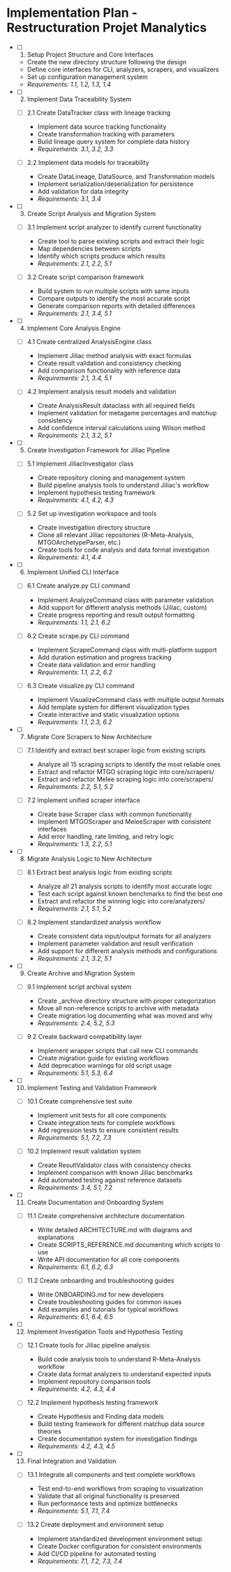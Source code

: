 # Implementation Plan - Restructuration Projet Manalytics

- [ ] 1. Setup Project Structure and Core Interfaces
  - Create the new directory structure following the design
  - Define core interfaces for CLI, analyzers, scrapers, and visualizers
  - Set up configuration management system
  - _Requirements: 1.1, 1.2, 1.3, 1.4_

- [ ] 2. Implement Data Traceability System
  - [ ] 2.1 Create DataTracker class with lineage tracking
    - Implement data source tracking functionality
    - Create transformation tracking with parameters
    - Build lineage query system for complete data history
    - _Requirements: 3.1, 3.2, 3.3_

  - [ ] 2.2 Implement data models for traceability
    - Create DataLineage, DataSource, and Transformation models
    - Implement serialization/deserialization for persistence
    - Add validation for data integrity
    - _Requirements: 3.1, 3.4_

- [ ] 3. Create Script Analysis and Migration System
  - [ ] 3.1 Implement script analyzer to identify current functionality
    - Create tool to parse existing scripts and extract their logic
    - Map dependencies between scripts
    - Identify which scripts produce which results
    - _Requirements: 2.1, 2.2, 5.1_

  - [ ] 3.2 Create script comparison framework
    - Build system to run multiple scripts with same inputs
    - Compare outputs to identify the most accurate script
    - Generate comparison reports with detailed differences
    - _Requirements: 2.1, 3.4, 5.1_

- [ ] 4. Implement Core Analysis Engine
  - [ ] 4.1 Create centralized AnalysisEngine class
    - Implement Jiliac method analysis with exact formulas
    - Create result validation and consistency checking
    - Add comparison functionality with reference data
    - _Requirements: 2.1, 3.4, 5.1_

  - [ ] 4.2 Implement analysis result models and validation
    - Create AnalysisResult dataclass with all required fields
    - Implement validation for metagame percentages and matchup consistency
    - Add confidence interval calculations using Wilson method
    - _Requirements: 2.1, 3.2, 5.1_

- [ ] 5. Create Investigation Framework for Jiliac Pipeline
  - [ ] 5.1 Implement JiliacInvestigator class
    - Create repository cloning and management system
    - Build pipeline analysis tools to understand Jiliac's workflow
    - Implement hypothesis testing framework
    - _Requirements: 4.1, 4.2, 4.3_

  - [ ] 5.2 Set up investigation workspace and tools
    - Create investigation directory structure
    - Clone all relevant Jiliac repositories (R-Meta-Analysis, MTGOArchetypeParser, etc.)
    - Create tools for code analysis and data format investigation
    - _Requirements: 4.1, 4.4_

- [ ] 6. Implement Unified CLI Interface
  - [ ] 6.1 Create analyze.py CLI command
    - Implement AnalyzeCommand class with parameter validation
    - Add support for different analysis methods (Jiliac, custom)
    - Create progress reporting and result output formatting
    - _Requirements: 1.1, 2.1, 6.2_

  - [ ] 6.2 Create scrape.py CLI command  
    - Implement ScrapeCommand class with multi-platform support
    - Add duration estimation and progress tracking
    - Create data validation and error handling
    - _Requirements: 1.1, 2.2, 6.2_

  - [ ] 6.3 Create visualize.py CLI command
    - Implement VisualizeCommand class with multiple output formats
    - Add template system for different visualization types
    - Create interactive and static visualization options
    - _Requirements: 1.1, 2.3, 6.2_

- [ ] 7. Migrate Core Scrapers to New Architecture
  - [ ] 7.1 Identify and extract best scraper logic from existing scripts
    - Analyze all 15 scraping scripts to identify the most reliable ones
    - Extract and refactor MTGO scraping logic into core/scrapers/
    - Extract and refactor Melee scraping logic into core/scrapers/
    - _Requirements: 2.2, 5.1, 5.2_

  - [ ] 7.2 Implement unified scraper interface
    - Create base Scraper class with common functionality
    - Implement MTGOScraper and MeleeScraper with consistent interfaces
    - Add error handling, rate limiting, and retry logic
    - _Requirements: 1.3, 2.2, 5.1_

- [ ] 8. Migrate Analysis Logic to New Architecture
  - [ ] 8.1 Extract best analysis logic from existing scripts
    - Analyze all 21 analysis scripts to identify most accurate logic
    - Test each script against known benchmarks to find the best one
    - Extract and refactor the winning logic into core/analyzers/
    - _Requirements: 2.1, 5.1, 5.2_

  - [ ] 8.2 Implement standardized analysis workflow
    - Create consistent data input/output formats for all analyzers
    - Implement parameter validation and result verification
    - Add support for different analysis methods and configurations
    - _Requirements: 2.1, 3.2, 5.1_

- [ ] 9. Create Archive and Migration System
  - [ ] 9.1 Implement script archival system
    - Create _archive directory structure with proper categorization
    - Move all non-reference scripts to archive with metadata
    - Create migration log documenting what was moved and why
    - _Requirements: 2.4, 5.2, 5.3_

  - [ ] 9.2 Create backward compatibility layer
    - Implement wrapper scripts that call new CLI commands
    - Create migration guide for existing workflows
    - Add deprecation warnings for old script usage
    - _Requirements: 5.1, 5.3, 6.4_

- [ ] 10. Implement Testing and Validation Framework
  - [ ] 10.1 Create comprehensive test suite
    - Implement unit tests for all core components
    - Create integration tests for complete workflows
    - Add regression tests to ensure consistent results
    - _Requirements: 5.1, 7.2, 7.3_

  - [ ] 10.2 Implement result validation system
    - Create ResultValidator class with consistency checks
    - Implement comparison with known Jiliac benchmarks
    - Add automated testing against reference datasets
    - _Requirements: 3.4, 5.1, 7.2_

- [ ] 11. Create Documentation and Onboarding System
  - [ ] 11.1 Create comprehensive architecture documentation
    - Write detailed ARCHITECTURE.md with diagrams and explanations
    - Create SCRIPTS_REFERENCE.md documenting which scripts to use
    - Write API documentation for all core components
    - _Requirements: 6.1, 6.2, 6.3_

  - [ ] 11.2 Create onboarding and troubleshooting guides
    - Write ONBOARDING.md for new developers
    - Create troubleshooting guides for common issues
    - Add examples and tutorials for typical workflows
    - _Requirements: 6.1, 6.4, 6.5_

- [ ] 12. Implement Investigation Tools and Hypothesis Testing
  - [ ] 12.1 Create tools for Jiliac pipeline analysis
    - Build code analysis tools to understand R-Meta-Analysis workflow
    - Create data format analyzers to understand expected inputs
    - Implement repository comparison tools
    - _Requirements: 4.2, 4.3, 4.4_

  - [ ] 12.2 Implement hypothesis testing framework
    - Create Hypothesis and Finding data models
    - Build testing framework for different matchup data source theories
    - Create documentation system for investigation findings
    - _Requirements: 4.2, 4.3, 4.5_

- [ ] 13. Final Integration and Validation
  - [ ] 13.1 Integrate all components and test complete workflows
    - Test end-to-end workflows from scraping to visualization
    - Validate that all original functionality is preserved
    - Run performance tests and optimize bottlenecks
    - _Requirements: 5.1, 7.1, 7.4_

  - [ ] 13.2 Create deployment and environment setup
    - Implement standardized development environment setup
    - Create Docker configuration for consistent environments
    - Add CI/CD pipeline for automated testing
    - _Requirements: 7.1, 7.2, 7.3, 7.4_